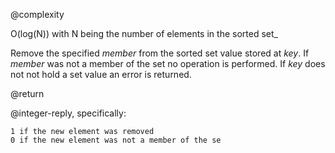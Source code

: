 @complexity

O(log(N)) with N being the number of elements in the sorted
set_

Remove the specified _member_ from the sorted set value stored at _key_. If
_member_ was not a member of the set no operation is performed. If _key_
does not not hold a set value an error is returned.

@return

@integer-reply, specifically:

    1 if the new element was removed
    0 if the new element was not a member of the se
